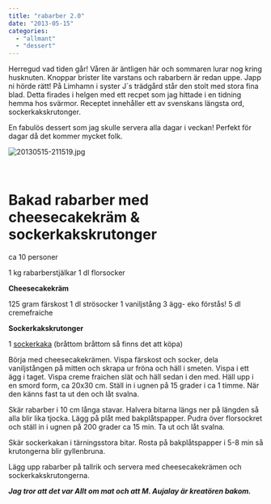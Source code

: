 ```yaml
---
title: "rabarber 2.0"
date: "2013-05-15"
categories: 
  - "allmant"
  - "dessert"
---
```


Herregud vad tiden går! Våren är äntligen här och sommaren lurar nog kring husknuten. Knoppar brister lite varstans och rabarbern är redan uppe. Japp ni hörde rätt! På Limhamn i syster J´s trädgård står den stolt med stora fina blad. Detta firades i helgen med ett recpet som jag hittade i en tidning hemma hos svärmor. Receptet innehåller ett av svenskans längsta ord, sockerkakskrutonger.

En fabulös dessert som jag skulle servera alla dagar i veckan! Perfekt för dagar då det kommer mycket folk.

![20130515-211519.jpg](/static/img/20130515-211519.jpg)

 

# Bakad rabarber med cheesecakekräm & sockerkakskrutonger

ca 10 personer

1 kg rabarberstjälkar 1 dl florsocker

**Cheesecakekräm**

125 gram färskost 1 dl strösocker 1 vaniljstång 3 ägg- eko förstås! 5 dl cremefraiche

**Sockerkakskrutonger**

1 [sockerkaka](http://www.recept.nu/leila-lindholm/kakor-och-tartor/agg-och-mejeri/saftig-sockerkaka--leilas-grundrecept/ "sockerkaka") (bråttom bråttom så finns det att köpa)

Börja med cheesecakekrämen. Vispa färskost och socker, dela vaniljstången på mitten och skrapa ur fröna och häll i smeten. Vispa i ett ägg i taget. Vispa creme fraichen slät och häll sedan i den med. Häll upp i en smord form, ca 20x30 cm. Ställ in i ugnen på 15 grader i ca 1 timme. När den känns fast ta ut den och låt svalna.

Skär rabarber i 10 cm långa stavar. Halvera bitarna längs ner på längden så alla blir lika tjocka. Lägg på plåt med bakplåtspapper. Pudra över florsockret och ställ in i ugnen på 200 grader ca 15 min. Ta ut och låt svalna.

Skär sockerkakan i tärningsstora bitar. Rosta på bakplåtspapper i 5-8 min så krutongerna blir gyllenbruna.

Lägg upp rabarber på tallrik och servera med cheesecakekrämen och sockerkakskrutongerna.

_**Jag tror att det var Allt om mat och att M. Aujalay är kreatören bakom.**_
